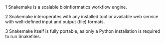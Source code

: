 1 Snakemake is a scalable bioinfiormatics workflow engine.

2 Snakemake interoperates with any installed tool or available web service with well-defined input and output (file) formats.

3 Snakemake itself is fully portable, as only a Python installation is required to run Snakefiles.
